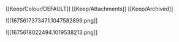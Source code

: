 [[Keep/Colour/DEFAULT]] [[Keep/Attachments]] [[Keep/Archived]] 

![[1675617373471.1047582899.png]]

![[1675618022494.1019538213.png]]